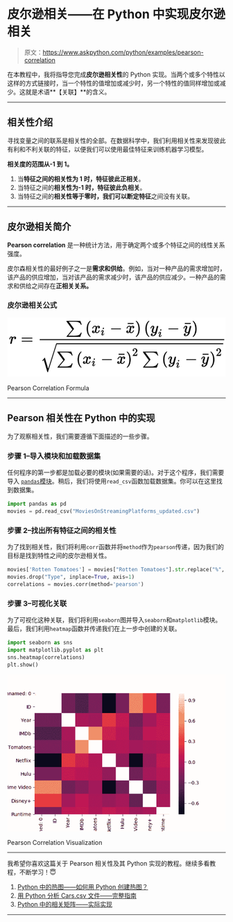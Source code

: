 # 皮尔逊相关——在 Python 中实现皮尔逊相关

> 原文：<https://www.askpython.com/python/examples/pearson-correlation>

在本教程中，我将指导您完成**皮尔逊相关性**的 Python 实现。当两个或多个特性以这样的方式链接时，当一个特性的值增加或减少时，另一个特性的值同样增加或减少。这就是术语**【关联】**的含义。

* * *

## 相关性介绍

寻找变量之间的联系是相关性的全部。在数据科学中，我们利用相关性来发现彼此有利和不利关联的特征，以便我们可以使用最佳特征来训练机器学习模型。

**相关度的范围从-1 到 1。**

1.  当**特征之间的相关性为 1 时，特征彼此正相关**。
2.  当特征之间的**相关性为-1 时，特征彼此负相关**。
3.  当特征之间的**相关性等于零时，我们可以断定特征**之间没有关联。

* * *

## 皮尔逊相关简介

**Pearson correlation** 是一种统计方法，用于确定两个或多个特征之间的线性关系强度。

皮尔森相关性的最好例子之一是**需求和供给**。例如，当对一种产品的需求增加时，该产品的供应增加，当对该产品的需求减少时，该产品的供应减少。一种产品的需求和供给之间存在**正相关关系。**

### 皮尔逊相关公式

![Pearson Correlation Formula](img/de2aa6b5b4898549bb9f6ddbe157aa0d.png)

Pearson Correlation Formula

* * *

## Pearson 相关性在 Python 中的实现

为了观察相关性，我们需要遵循下面描述的一些步骤。

### 步骤 1–导入模块和加载数据集

任何程序的第一步都是加载必要的模块(如果需要的话)。对于这个程序，我们需要导入 [`pandas`模块](https://www.askpython.com/python-modules/pandas/python-pandas-module-tutorial)。稍后，我们将使用`read_csv`函数加载数据集。你可以在这里找到数据集。

```py
import pandas as pd
movies = pd.read_csv("MoviesOnStreamingPlatforms_updated.csv")

```

### 步骤 2–找出所有特征之间的相关性

为了找到相关性，我们将利用`corr`函数并将`method`作为`pearson`传递，因为我们的目标是找到特性之间的皮尔逊相关性。

```py
movies['Rotten Tomatoes'] = movies["Rotten Tomatoes"].str.replace("%", "").astype(float)
movies.drop("Type", inplace=True, axis=1)
correlations = movies.corr(method='pearson')

```

### 步骤 3–可视化关联

为了可视化这种关联，我们将利用`seaborn`图并导入`seaborn`和`matplotlib`模块。最后，我们利用`heatmap`函数并传递我们在上一步中创建的关联。

```py
import seaborn as sns
import matplotlib.pyplot as plt
sns.heatmap(correlations)
plt.show()

```

![Pearson Correlation Visualization](img/4fcb0a9f5a4c13cd884fd2b90e2b8cb6.png)

Pearson Correlation Visualization

* * *

我希望你喜欢这篇关于 Pearson 相关性及其 Python 实现的教程。继续多看教程，不断学习！😇

1.  [Python 中的热图——如何用 Python 创建热图？](https://www.askpython.com/python/examples/heatmaps-in-python)
2.  [用 Python 分析 Cars.csv 文件——完整指南](https://www.askpython.com/python/examples/analyzing-cars-dataset-in-python)
3.  [Python 中的相关矩阵——实际实现](https://www.askpython.com/python/examples/correlation-matrix-in-python)

* * *